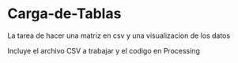 # Carga-de-Tablas
La tarea de hacer una matriz en csv y una visualizacion de los datos

Incluye el archivo CSV a trabajar y el codigo en Processing
